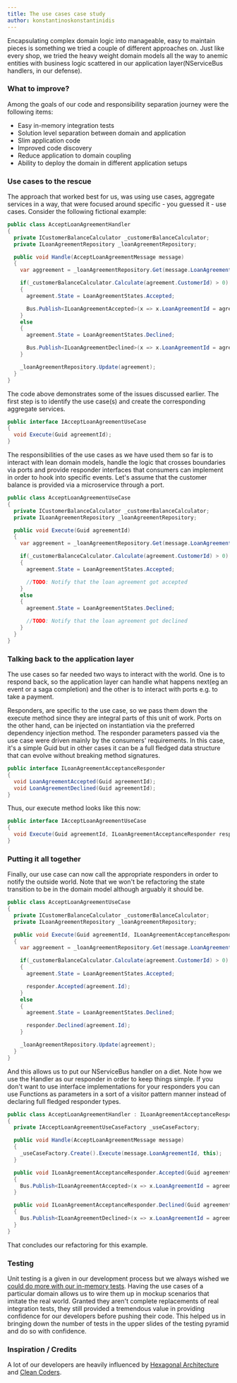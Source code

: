 ```yaml
---
title: The use cases case study
author: konstantinoskonstantinidis
---
```

Encapsulating complex domain logic into manageable, easy to maintain pieces is something we tried a couple of different approaches on. Just like every shop, we tried the heavy weight domain models all the way to anemic entities with business logic scattered in our application layer(NServiceBus handlers, in our defense).

### What to improve?

Among the goals of our code and responsibility separation journey were the following items:

* Easy in-memory integration tests
* Solution level separation between domain and application
* Slim application code
* Improved code discovery
* Reduce application to domain coupling
* Ability to deploy the domain in different application setups

### Use cases to the rescue

The approach that worked best for us, was using use cases, aggregate services in a way, that were focused around specific - you guessed it - use cases. Consider the following fictional example:

```csharp
public class AcceptLoanAgreementHandler
{
  private ICustomerBalanceCalculator _customerBalanceCalculator;
  private ILoanAgreementRepository _loanAgreementRepository;

  public void Handle(AcceptLoanAgreementMessage message)
  {
    var aggreement = _loanAgreementRepository.Get(message.LoanAgreementId);

    if(_customerBalanceCalculator.Calculate(agreement.CustomerId) > 0)
    {
      agreement.State = LoanAgreementStates.Accepted;

      Bus.Publish<ILoanAgreementAccepted>(x => x.LoanAgreementId = agreement.Id);
    }
    else
    {
      agreement.State = LoanAgreementStates.Declined;

      Bus.Publish<ILoanAgreementDeclined>(x => x.LoanAgreementId = agreement.Id);
    }

    _loanAgreementRepository.Update(agreement);
  }
}
```

The code above demonstrates some of the issues discussed earlier. The first step is to identify the use case(s) and create the corresponding aggregate services.

```csharp
public interface IAcceptLoanAgreementUseCase
{
  void Execute(Guid agreementId);
}
```

The responsibilities of the use cases as we have used them so far is to interact with lean domain models, handle the logic that crosses boundaries via ports and provide responder interfaces that consumers can implement in order to hook into specific events. Let's assume that the customer balance is provided via a microservice through a port.

```csharp
public class AcceptLoanAgreementUseCase
{
  private ICustomerBalanceCalculator _customerBalanceCalculator;
  private ILoanAgreementRepository _loanAgreementRepository;

  public void Execute(Guid agreementId)
  {
    var aggreement = _loanAgreementRepository.Get(message.LoanAgreementId);

    if(_customerBalanceCalculator.Calculate(agreement.CustomerId) > 0)
    {
      agreement.State = LoanAgreementStates.Accepted;

      //TODO: Notify that the loan agreement got accepted
    }
    else
    {
      agreement.State = LoanAgreementStates.Declined;

      //TODO: Notify that the loan agreement got declined
    }
  }
}
```

### Talking back to the application layer

The use cases so far needed two ways to interact with the world. One is to respond back, so the application layer can handle what happens next(eg an event or a saga completion) and the other is to interact with ports e.g. to take a payment.

Responders, are specific to the use case, so we pass them down the execute method since they are integral parts of this unit of work. Ports on the other hand, can be injected on instantiation via the preferred dependency injection method. The responder parameters passed via the use case were driven mainly by the consumers' requirements. In this case, it's a simple Guid but in other cases it can be a full fledged data structure that can evolve without breaking method signatures.

```csharp
public interface ILoanAgreementAcceptanceResponder
{
  void LoanAgreementAccepted(Guid agreementId);
  void LoanAgreementDeclined(Guid agreementId);
}
```

Thus, our execute method looks like this now:

```csharp
public interface IAcceptLoanAgreementUseCase
{
  void Execute(Guid agreementId, ILoanAgreementAcceptanceResponder responder);
}
```

### Putting it all together

Finally, our use case can now call the appropriate responders in order to notify the outside world. Note that we won't be refactoring the state transition to be in the domain model although arguably it should be.

```csharp
public class AcceptLoanAgreementUseCase
{
  private ICustomerBalanceCalculator _customerBalanceCalculator;
  private ILoanAgreementRepository _loanAgreementRepository;

  public void Execute(Guid agreementId, ILoanAgreementAcceptanceResponder responder)
  {
    var aggreement = _loanAgreementRepository.Get(message.LoanAgreementId);

    if(_customerBalanceCalculator.Calculate(agreement.CustomerId) > 0)
    {
      agreement.State = LoanAgreementStates.Accepted;

      responder.Accepted(agreement.Id);
    }
    else
    {
      agreement.State = LoanAgreementStates.Declined;

      responder.Declined(agreement.Id);
    }

    _loanAgreementRepository.Update(agreement);
  }
}
```

And this allows us to put our NServiceBus handler on a diet. Note how we use the Handler as our responder in order to keep things simple. If you don't want to use interface implementations for your responders you can use Functions as parameters in a sort of a visitor pattern manner instead of declaring full fledged responder types.

```csharp
public class AcceptLoanAgreementHandler : ILoanAgreementAcceptanceResponder
{
  private IAcceptLoanAgreementUseCaseFactory _useCaseFactory;

  public void Handle(AcceptLoanAgreementMessage message)
  {
    _useCaseFactory.Create().Execute(message.LoanAgreementId, this);
  }

  public void ILoanAgreementAcceptanceResponder.Accepted(Guid agreementId)
  {
    Bus.Publish<ILoanAgreementAccepted>(x => x.LoanAgreementId = agreement.Id);
  }

  public void ILoanAgreementAcceptanceResponder.Declined(Guid agreementId)
  {
    Bus.Publish<ILoanAgreementDeclined>(x => x.LoanAgreementId = agreement.Id);
  }
}
```

That concludes our refactoring for this example.

### Testing

Unit testing is a given in our development process but we always wished we [could do more with our in-memory tests](https://vimeo.com/68375232). Having the use cases of a particular domain allows us to wire them up in mockup scenarios that imitate the real world. Granted they aren't complete replacements of real integration tests, they still provided a tremendous value in providing confidence for our developers before pushing their code. This helped us in bringing down the number of tests in the upper slides of the testing pyramid and do so with confidence.

### Inspiration / Credits

A lot of our developers are heavily influenced by [Hexagonal Architecture](http://alistair.cockburn.us/Hexagonal+architecture) and [Clean Coders](https://cleancoders.com/).
